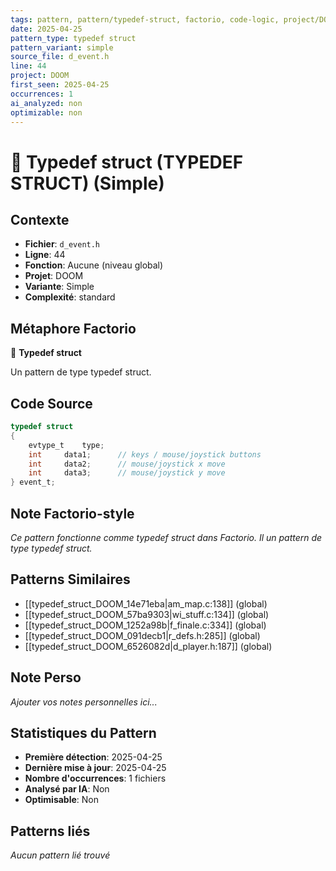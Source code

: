 ```yaml
---
tags: pattern, pattern/typedef-struct, factorio, code-logic, project/DOOM, pattern/variant/simple
date: 2025-04-25
pattern_type: typedef struct
pattern_variant: simple
source_file: d_event.h
line: 44
project: DOOM
first_seen: 2025-04-25
occurrences: 1
ai_analyzed: non
optimizable: non
---
```


# 🔧 Typedef struct (TYPEDEF STRUCT) (Simple)

## Contexte
- **Fichier**: `d_event.h`
- **Ligne**: 44
- **Fonction**: Aucune (niveau global)
- **Projet**: DOOM
- **Variante**: Simple
- **Complexité**: standard

## Métaphore Factorio
🔧 **Typedef struct**

Un pattern de type typedef struct.

## Code Source
```c
typedef struct
{
    evtype_t	type;
    int		data1;		// keys / mouse/joystick buttons
    int		data2;		// mouse/joystick x move
    int		data3;		// mouse/joystick y move
} event_t;
```

## Note Factorio-style
*Ce pattern fonctionne comme typedef struct dans Factorio. Il un pattern de type typedef struct.*

## Patterns Similaires
- [[typedef_struct_DOOM_14e71eba|am_map.c:138]] (global)
- [[typedef_struct_DOOM_57ba9303|wi_stuff.c:134]] (global)
- [[typedef_struct_DOOM_1252a98b|f_finale.c:334]] (global)
- [[typedef_struct_DOOM_091decb1|r_defs.h:285]] (global)
- [[typedef_struct_DOOM_6526082d|d_player.h:187]] (global)

## Note Perso
*Ajouter vos notes personnelles ici...*

## Statistiques du Pattern
- **Première détection**: 2025-04-25
- **Dernière mise à jour**: 2025-04-25
- **Nombre d'occurrences**: 1 fichiers
- **Analysé par IA**: Non
- **Optimisable**: Non

## Patterns liés
*Aucun pattern lié trouvé*
